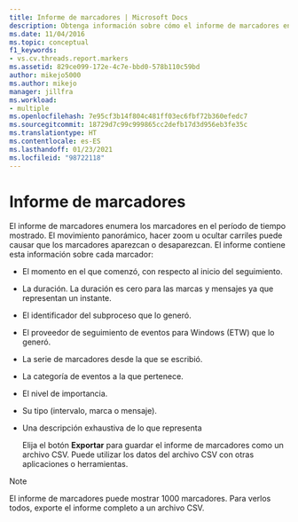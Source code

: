```yaml
---
title: Informe de marcadores | Microsoft Docs
description: Obtenga información sobre cómo el informe de marcadores enumera los marcadores en el intervalo de tiempo mostrado y cómo puede hacer que los marcadores aparezcan o desaparezcan.
ms.date: 11/04/2016
ms.topic: conceptual
f1_keywords:
- vs.cv.threads.report.markers
ms.assetid: 829ce099-172e-4c7e-bbd0-578b110c59bd
author: mikejo5000
ms.author: mikejo
manager: jillfra
ms.workload:
- multiple
ms.openlocfilehash: 7e95cf3b14f804c481ff03ec6fbf72b360efedc7
ms.sourcegitcommit: 18729d7c99c999865cc2defb17d3d956eb3fe35c
ms.translationtype: HT
ms.contentlocale: es-ES
ms.lasthandoff: 01/23/2021
ms.locfileid: "98722118"
---
```

# <a name="markers-report"></a>Informe de marcadores
El informe de marcadores enumera los marcadores en el período de tiempo mostrado.  El movimiento panorámico, hacer zoom u ocultar carriles puede causar que los marcadores aparezcan o desaparezcan. El informe contiene esta información sobre cada marcador:

- El momento en el que comenzó, con respecto al inicio del seguimiento.

- La duración. La duración es cero para las marcas y mensajes ya que representan un instante.

- El identificador del subproceso que lo generó.

- El proveedor de seguimiento de eventos para Windows (ETW) que lo generó.

- La serie de marcadores desde la que se escribió.

- La categoría de eventos a la que pertenece.

- El nivel de importancia.

- Su tipo (intervalo, marca o mensaje).

- Una descripción exhaustiva de lo que representa

  Elija el botón **Exportar** para guardar el informe de marcadores como un archivo CSV. Puede utilizar los datos del archivo CSV con otras aplicaciones o herramientas.

> [!NOTE]
> El informe de marcadores puede mostrar 1000 marcadores. Para verlos todos, exporte el informe completo a un archivo CSV.